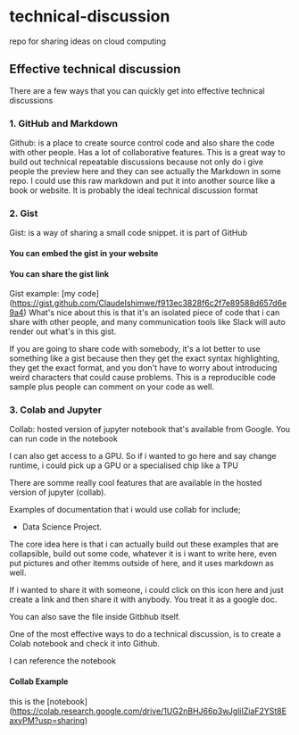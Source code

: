 # technical-discussion
repo for sharing ideas on cloud computing

## Effective technical discussion
There are a few ways that you can quickly get into effective technical discussions

### 1. GitHub and Markdown
Github: is a place to create source control code and also share the code with other people. Has a lot of collaborative features.
This is a great way to build out technical repeatable discussions because not only do i give people the preview here and they can see actually the Markdown in some repo.
I could use this raw markdown and put it into another source like a book or website.
It is probably the ideal technical discussion format

### 2. Gist
Gist: is a way of sharing a small code snippet. it is part of GitHub
#### You can embed the gist in your website
#### You can share the gist link
Gist example: [my code] (https://gist.github.com/ClaudeIshimwe/f913ec3828f6c2f7e89588d657d6e9a4) 
What's nice about this is that it's an isolated piece of code that i can share with other people, and many communication tools like Slack will auto render out what's in this gist.

If you are going to share code with somebody, it's a lot better to use something like a gist because then they get the exact syntax highlighting, they get the exact format, and you don't have to worry about introducing weird characters that could cause problems. This is a reproducible code sample plus people can comment on your code as well.

### 3. Colab and Jupyter
Collab: hosted version of jupyter notebook that's available from Google.
You can run code in the notebook

I can also get access to a GPU. So if i wanted to go here and say change runtime, i could pick up a GPU or a specialised chip like a TPU

There are somme really cool features that are available in the hosted version of jupyter (collab).

Examples of documentation that i would use collab for include;
* Data Science Project.

The core idea here is that i can actually build out these examples that are collapsible, build out some code, whatever it is i want to write here, even put pictures and other itemms outside of here, and it uses markdown as well.

If i wanted to share it with someone, i could click on this icon here and just create a link and then share it with anybody. You treat it as a google doc.

You can also save the file inside Gitbhub itself.

One of the most effective ways to do a technical discussion, is to create a Colab notebook and check it into Github.

I can reference the notebook 
#### Collab Example
 this is the [notebook] (https://colab.research.google.com/drive/1UG2nBHJ66p3wJgliIZiaF2YSt8EaxyPM?usp=sharing)





